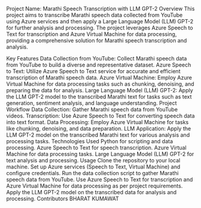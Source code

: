Project Name: Marathi Speech Transcription with LLM GPT-2
Overview
This project aims to transcribe Marathi speech data collected from YouTube using Azure services and then apply a Large Language Model (LLM) GPT-2 for further analysis and processing. The project leverages Azure Speech to Text for transcription and Azure Virtual Machine for data processing, providing a comprehensive solution for Marathi speech transcription and analysis.

Key Features
Data Collection from YouTube: Collect Marathi speech data from YouTube to build a diverse and representative dataset.
Azure Speech to Text: Utilize Azure Speech to Text service for accurate and efficient transcription of Marathi speech data.
Azure Virtual Machine: Employ Azure Virtual Machine for data processing tasks such as chunking, denoising, and preparing the data for analysis.
Large Language Model (LLM) GPT-2: Apply the LLM GPT-2 model to the transcribed Marathi text for tasks such as text generation, sentiment analysis, and language understanding.
Project Workflow
Data Collection: Gather Marathi speech data from YouTube videos.
Transcription: Use Azure Speech to Text for converting speech data into text format.
Data Processing: Employ Azure Virtual Machine for tasks like chunking, denoising, and data preparation.
LLM Application: Apply the LLM GPT-2 model on the transcribed Marathi text for various analysis and processing tasks.
Technologies Used
Python for scripting and data processing.
Azure Speech to Text for speech transcription.
Azure Virtual Machine for data processing tasks.
Large Language Model (LLM) GPT-2 for text analysis and processing.
Usage
Clone the repository to your local machine.
Set up Azure services (Speech to Text, Virtual Machine) and configure credentials.
Run the data collection script to gather Marathi speech data from YouTube.
Use Azure Speech to Text for transcription and Azure Virtual Machine for data processing as per project requirements.
Apply the LLM GPT-2 model on the transcribed data for analysis and processing.
Contributors
BHARAT KUMAWAT 

